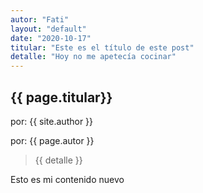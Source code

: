 ```yaml
---
autor: "Fati"
layout: "default"
date: "2020-10-17"
titular: "Este es el título de este post"
detalle: "Hoy no me apetecía cocinar"
---
```


## {{ page.titular}}

por: {{ site.author }}

por: {{ page.autor }}

> {{ detalle }}


Esto es mi contenido nuevo